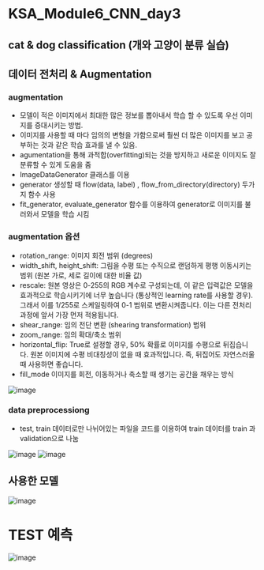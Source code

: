 # KSA_Module6_CNN_day3

## cat & dog classification (개와 고양이 분류 실습) 
## 데이터 전처리 & Augmentation
### augmentation

* 모델이 적은 이미지에서 최대한 많은 정보를 뽑아내서 학습 할 수 있도록 우선 이미지를 증대시키는 방법. 
* 이미지를 사용할 때 마다 임의의 변형을 가함으로써 훨씬 더 많은 이미지를 보고 공부하는 것과 같은 학습 효과를 낼 수 있음.
* agumentation을 통해 과적합(overfitting)되는 것을 방지하고 새로운 이미지도 잘 분류할 수 있게 도움을 줌 
* ImageDataGenerator 클래스를 이용 
* generator 생성할 때 flow(data, label) , flow_from_directory(directory) 두가지 함수 사용
* fit_generator, evaluate_generator 함수를 이용하여 generator로 이미지를 불러와서 모델을 학습 시킴 

### augmentation 옵션 
* rotation_range: 이미지 회전 범위 (degrees)
* width_shift, height_shift: 그림을 수평 또는 수직으로 랜덤하게 평행 이동시키는 범위 (원본 가로, 세로 길이에 대한 비율 값)
* rescale: 원본 영상은 0-255의 RGB 계수로 구성되는데, 이 같은 입력값은 모델을 효과적으로 학습시키기에 너무 높습니다 (통상적인 learning rate를 사용할 경우). 그래서 이를 1/255로 스케일링하여 0-1 범위로 변환시켜줍니다. 이는 다른 전처리 과정에 앞서 가장 먼저 적용됩니다.
* shear_range: 임의 전단 변환 (shearing transformation) 범위
* zoom_range: 임의 확대/축소 범위
* horizontal_flip: True로 설정할 경우, 50% 확률로 이미지를 수평으로 뒤집습니다. 원본 이미지에 수평 비대칭성이 없을 때 효과적입니다. 즉, 뒤집어도 자연스러울 때 사용하면 좋습니다.
* fill_mode 이미지를 회전, 이동하거나 축소할 때 생기는 공간을 채우는 방식

![image](https://user-images.githubusercontent.com/82528589/119216583-706c9580-bb0f-11eb-8680-b85fd41425ea.png)

### data preprocessiong
* test, train 데이터로만 나뉘어있는 파일을 코드를 이용하여 train 데이터를 train 과 validation으로 나눔 

![image](https://user-images.githubusercontent.com/82528589/119216774-9e060e80-bb10-11eb-9cb8-90a739825d42.png)
![image](https://user-images.githubusercontent.com/82528589/119216790-b70ebf80-bb10-11eb-90f6-9c41bfb6724e.png)

## 사용한 모델 
![image](https://user-images.githubusercontent.com/82528589/119217081-b9721900-bb12-11eb-9e1d-4fd380e385cb.png)

# TEST 예측 
![image](https://user-images.githubusercontent.com/82528589/119217061-a52e1c00-bb12-11eb-8477-fc5058a041bd.png)

